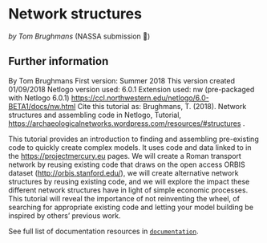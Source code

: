 # Network structures

*by Tom Brughmans* (NASSA submission :rocket:)

## Further information

By Tom Brughmans
First version: Summer 2018
This version created 01/09/2018
Netlogo version used: 6.0.1
Extension used: nw (pre-packaged with Netlogo 6.0.1)
https://ccl.northwestern.edu/netlogo/6.0-BETA1/docs/nw.html 
Cite this tutorial as:
Brughmans, T. (2018). Network structures and assembling code in Netlogo, Tutorial, https://archaeologicalnetworks.wordpress.com/resources/#structures  .

This tutorial provides an introduction to finding and assembling pre-existing code to quickly create complex models. It uses code and data linked to in the https://projectmercury.eu pages. We will create a Roman transport network by reusing existing code that draws on the open access ORBIS dataset (http://orbis.stanford.edu/), we will create alternative network structures by reusing existing code, and we will explore the impact these different network structures have in light of simple economic processes. This tutorial will reveal the importance of not reinventing the wheel, of searching for appropriate existing code and letting your model building be inspired by others’ previous work.

See full list of documentation resources in [`documentation`](documentation/tableOfContents.md).
